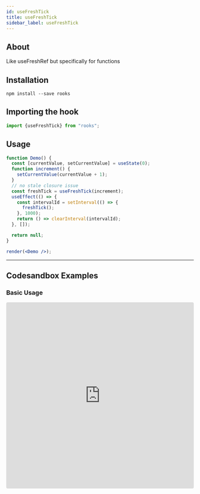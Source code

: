 ```yaml
---
id: useFreshTick
title: useFreshTick
sidebar_label: useFreshTick
---
```



    

## About

Like useFreshRef but specifically for functions

[//]: # "Main"

## Installation

    npm install --save rooks

## Importing the hook

```javascript
import {useFreshTick} from "rooks";
```

## Usage

```jsx
function Demo() {
  const [currentValue, setCurrentValue] = useState(0);
  function increment() {
    setCurrentValue(currentValue + 1);
  }
  // no stale closure issue
  const freshTick = useFreshTick(increment);
  useEffect(() => {
    const intervalId = setInterval(() => {
      freshTick();
    }, 1000);
    return () => clearInterval(intervalId);
  }, []);

  return null;
}

render(<Demo />);
```


---

## Codesandbox Examples

### Basic Usage    

<iframe src="https://codesandbox.io/embed/usefreshtick-vi4d5?fontsize=14&hidenavigation=1&theme=dark"
style="width:100%; height:500px; border:0; border-radius: 4px; overflow:hidden;"
title="useFreshTick"
allow="accelerometer; ambient-light-sensor; camera; encrypted-media; geolocation; gyroscope; hid; microphone; midi; payment; usb; vr; xr-spatial-tracking"
sandbox="allow-forms allow-modals allow-popups allow-presentation allow-same-origin allow-scripts"
/>

## Join Bhargav's discord server
You can click on the floating discord icon at the bottom right of the screen and talk to us in our server.

